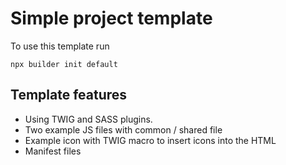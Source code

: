 # Simple project template

To use this template run
```
npx builder init default
```

## Template features

- Using TWIG and SASS plugins.
- Two example JS files with common / shared file
- Example icon with TWIG macro to insert icons into the HTML
- Manifest files
